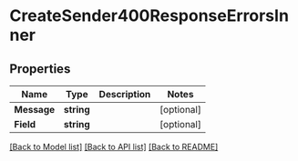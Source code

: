 # CreateSender400ResponseErrorsInner

## Properties

Name | Type | Description | Notes
------------ | ------------- | ------------- | -------------
**Message** | **string** |  |[optional] 
**Field** | **string** |  |[optional] 

[[Back to Model list]](../README.md#documentation-for-models) [[Back to API list]](../README.md#documentation-for-api-endpoints) [[Back to README]](../README.md)



